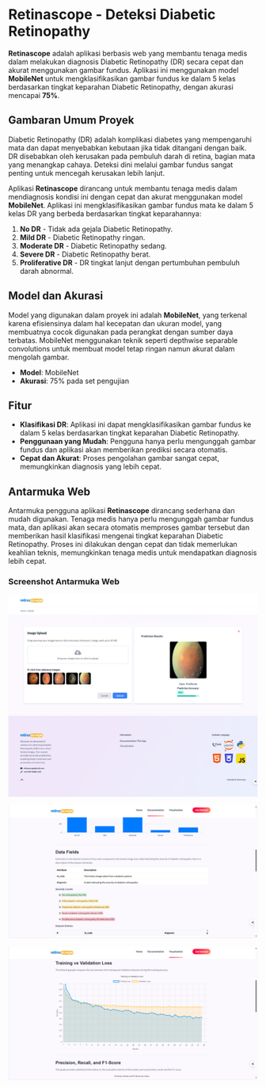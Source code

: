 # Retinascope - Deteksi Diabetic Retinopathy

**Retinascope** adalah aplikasi berbasis web yang membantu tenaga medis dalam melakukan diagnosis Diabetic Retinopathy (DR) secara cepat dan akurat menggunakan gambar fundus. Aplikasi ini menggunakan model **MobileNet** untuk mengklasifikasikan gambar fundus ke dalam 5 kelas berdasarkan tingkat keparahan Diabetic Retinopathy, dengan akurasi mencapai **75%**.

## Gambaran Umum Proyek

Diabetic Retinopathy (DR) adalah komplikasi diabetes yang mempengaruhi mata dan dapat menyebabkan kebutaan jika tidak ditangani dengan baik. DR disebabkan oleh kerusakan pada pembuluh darah di retina, bagian mata yang menangkap cahaya. Deteksi dini melalui gambar fundus sangat penting untuk mencegah kerusakan lebih lanjut.

Aplikasi **Retinascope** dirancang untuk membantu tenaga medis dalam mendiagnosis kondisi ini dengan cepat dan akurat menggunakan model **MobileNet**. Aplikasi ini mengklasifikasikan gambar fundus mata ke dalam 5 kelas DR yang berbeda berdasarkan tingkat keparahannya:

1. **No DR** - Tidak ada gejala Diabetic Retinopathy.
2. **Mild DR** - Diabetic Retinopathy ringan.
3. **Moderate DR** - Diabetic Retinopathy sedang.
4. **Severe DR** - Diabetic Retinopathy berat.
5. **Proliferative DR** - DR tingkat lanjut dengan pertumbuhan pembuluh darah abnormal.

## Model dan Akurasi

Model yang digunakan dalam proyek ini adalah **MobileNet**, yang terkenal karena efisiensinya dalam hal kecepatan dan ukuran model, yang membuatnya cocok digunakan pada perangkat dengan sumber daya terbatas. MobileNet menggunakan teknik seperti depthwise separable convolutions untuk membuat model tetap ringan namun akurat dalam mengolah gambar.

- **Model**: MobileNet
- **Akurasi**: 75% pada set pengujian

## Fitur

- **Klasifikasi DR**: Aplikasi ini dapat mengklasifikasikan gambar fundus ke dalam 5 kelas berdasarkan tingkat keparahan Diabetic Retinopathy.
- **Penggunaan yang Mudah**: Pengguna hanya perlu mengunggah gambar fundus dan aplikasi akan memberikan prediksi secara otomatis.
- **Cepat dan Akurat**: Proses pengolahan gambar sangat cepat, memungkinkan diagnosis yang lebih cepat.

## Antarmuka Web

Antarmuka pengguna aplikasi **Retinascope** dirancang sederhana dan mudah digunakan. Tenaga medis hanya perlu mengunggah gambar fundus mata, dan aplikasi akan secara otomatis memproses gambar tersebut dan memberikan hasil klasifikasi mengenai tingkat keparahan Diabetic Retinopathy. Proses ini dilakukan dengan cepat dan tidak memerlukan keahlian teknis, memungkinkan tenaga medis untuk mendapatkan diagnosis lebih cepat.

### Screenshot Antarmuka Web

![Halaman Upload dan Prediksi](https://github.com/restudev/retinascope/blob/d6205d08bf7e7e3f408fd625a46a5cf29bdc8e9f/static/img/predict-page.png)

![Halaman Dokumentasi](https://github.com/restudev/retinascope/blob/e03bc181e1ed054588eaf2d74d2f2aac67ab71d4/static/img/doc-ui.png)

![Halaman Visualisasi](https://github.com/restudev/retinascope/blob/3f2f529465e0a8e91d5a6af81c3d308e1638e4a8/static/img/visualization-ui.png)

